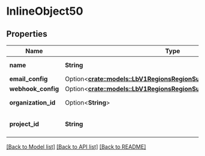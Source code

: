 # InlineObject50

## Properties

Name | Type | Description | Notes
------------ | ------------- | ------------- | -------------
**name** | **String** | Subscriber name | 
**email_config** | Option<[**crate::models::LbV1RegionsRegionSubscribersEmailConfig**](_lb_v1_regions__region__subscribers_email_config.md)> |  | [optional]
**webhook_config** | Option<[**crate::models::LbV1RegionsRegionSubscribersWebhookConfig**](_lb_v1_regions__region__subscribers_webhook_config.md)> |  | [optional]
**organization_id** | Option<**String**> | Owner of resources | [optional]
**project_id** | **String** | Assign the resource to a project ID | 

[[Back to Model list]](../README.md#documentation-for-models) [[Back to API list]](../README.md#documentation-for-api-endpoints) [[Back to README]](../README.md)



